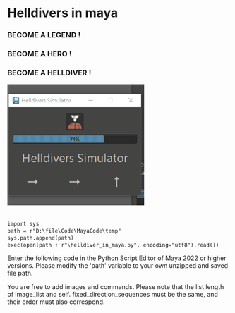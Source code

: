 # Helldivers in maya

### BECOME A LEGEND !
### BECOME A HERO !
### BECOME A HELLDIVER !
 
![img](Demo.gif)


```

import sys
path = r"D:\file\Code\MayaCode\temp"
sys.path.append(path)
exec(open(path + r"\helldiver_in_maya.py", encoding="utf8").read())

```

Enter the following code in the Python Script Editor of Maya 2022 or higher versions.
Please modify the 'path' variable to your own unzipped and saved file path.

You are free to add images and commands. Please note that the list length of image_list and self.
fixed_direction_sequences must be the same, and their order must also correspond.
